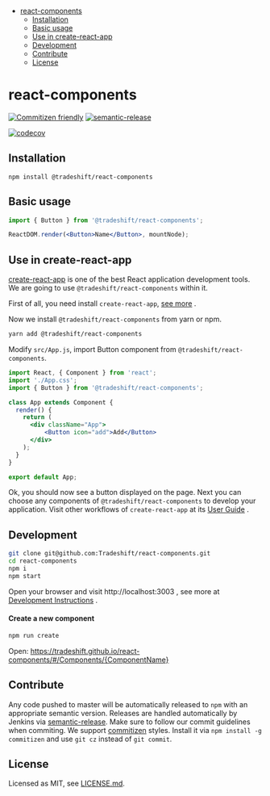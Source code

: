 <!-- START doctoc generated TOC please keep comment here to allow auto update -->
<!-- DON'T EDIT THIS SECTION, INSTEAD RE-RUN doctoc TO UPDATE -->


- [react-components](#react-components)
  - [Installation](#installation)
  - [Basic usage](#basic-usage)
  - [Use in create-react-app](#use-in-create-react-app)
  - [Development](#development)
  - [Contribute](#contribute)
  - [License](#license)

<!-- END doctoc generated TOC please keep comment here to allow auto update -->

# react-components

[![Commitizen friendly](https://img.shields.io/badge/commitizen-friendly-brightgreen.svg)](http://commitizen.github.io/cz-cli/)
[![semantic-release](https://img.shields.io/badge/%20%20%F0%9F%93%A6%F0%9F%9A%80-semantic--release-e10079.svg)](https://github.com/semantic-release/semantic-release) 

[![codecov](https://codecov.io/gh/Tradeshift/react-components/branch/master/graph/badge.svg)](https://codecov.io/gh/Tradeshift/react-components)

<!-- END doctoc generated TOC please keep comment here to allow auto update -->

## Installation

```
npm install @tradeshift/react-components
```

## Basic usage

```jsx
import { Button } from '@tradeshift/react-components';

ReactDOM.render(<Button>Name</Button>, mountNode);
```

## Use in create-react-app

[create-react-app][create-react-app-url] is one of the best React application development tools. We are going to use `@tradeshift/react-components` within it.

First of all, you need install `create-react-app`, [see more][create-react-app-url] .

Now we install `@tradeshift/react-components` from yarn or npm.

```bash
yarn add @tradeshift/react-components
```

Modify `src/App.js`, import Button component from `@tradeshift/react-components`.

```jsx
import React, { Component } from 'react';
import './App.css';
import { Button } from '@tradeshift/react-components';

class App extends Component {
  render() {
    return (
      <div className="App">
          <Button icon="add">Add</Button>
      </div>
    );
  }
}

export default App;
```

Ok, you should now see a button displayed on the page. Next you can choose any components of `@tradeshift/react-components` to develop your application. Visit other workflows of `create-react-app` at its [User Guide][create-react-app-user-guide-url] .

## Development

```bash
git clone git@github.com:Tradeshift/react-components.git
cd react-components
npm i
npm start
```

Open your browser and visit http://localhost:3003 , see more at [Development Instructions][dev-instructions-url] .

#### Create a new component

```bash
npm run create
```
Open: https://tradeshift.github.io/react-components/#/Components/{ComponentName}

## Contribute

Any code pushed to master will be automatically released to `npm` with an appropriate semantic version.
Releases are handled automatically by Jenkins via [semantic-release][semantic-release-url].
Make sure to follow our commit guidelines when commiting. We support [commitizen][commitizen-url] styles. Install it via `npm install -g commitizen` and use `git cz` instead of `git commit`.

## License

Licensed as MIT, see [LICENSE.md](LICENSE.md).


[dev-instructions-url]: https://github.com/Tradeshift/react-components/wiki/Local-development
[semantic-release-url]: https://github.com/semantic-release/semantic-release
[commitizen-url]: http://commitizen.github.io/cz-cli/
[create-react-app-url]: https://github.com/facebookincubator/create-react-app
[create-react-app-user-guide-url]: https://github.com/facebook/create-react-app/blob/master/packages/react-scripts/template/README.md
